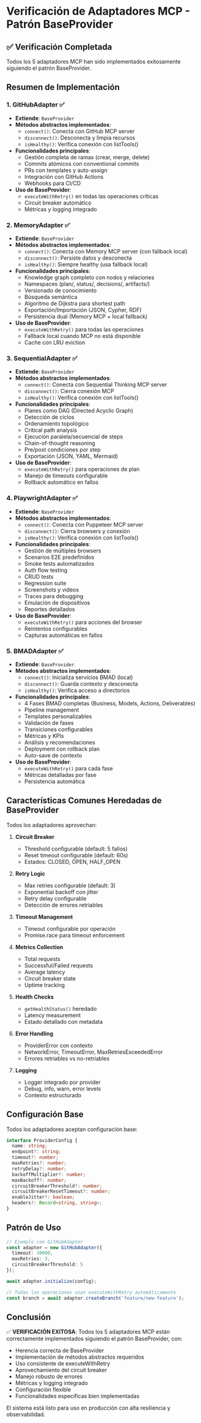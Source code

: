 # Verificación de Adaptadores MCP - Patrón BaseProvider

## ✅ Verificación Completada

Todos los 5 adaptadores MCP han sido implementados exitosamente siguiendo el patrón BaseProvider.

## Resumen de Implementación

### 1. **GitHubAdapter** ✅
- **Extiende**: `BaseProvider`
- **Métodos abstractos implementados**:
  - `connect()`: Conecta con GitHub MCP server
  - `disconnect()`: Desconecta y limpia recursos
  - `isHealthy()`: Verifica conexión con listTools()
- **Funcionalidades principales**:
  - Gestión completa de ramas (crear, merge, delete)
  - Commits atómicos con conventional commits
  - PRs con templates y auto-assign
  - Integración con GitHub Actions
  - Webhooks para CI/CD
- **Uso de BaseProvider**:
  - `executeWithRetry()` en todas las operaciones críticas
  - Circuit breaker automático
  - Métricas y logging integrado

### 2. **MemoryAdapter** ✅
- **Extiende**: `BaseProvider`
- **Métodos abstractos implementados**:
  - `connect()`: Conecta con Memory MCP server (con fallback local)
  - `disconnect()`: Persiste datos y desconecta
  - `isHealthy()`: Siempre healthy (usa fallback local)
- **Funcionalidades principales**:
  - Knowledge graph completo con nodos y relaciones
  - Namespaces (plan/, status/, decisions/, artifacts/)
  - Versionado de conocimiento
  - Búsqueda semántica
  - Algoritmo de Dijkstra para shortest path
  - Exportación/Importación (JSON, Cypher, RDF)
  - Persistencia dual (Memory MCP + local fallback)
- **Uso de BaseProvider**:
  - `executeWithRetry()` para todas las operaciones
  - Fallback local cuando MCP no está disponible
  - Cache con LRU eviction

### 3. **SequentialAdapter** ✅
- **Extiende**: `BaseProvider`
- **Métodos abstractos implementados**:
  - `connect()`: Conecta con Sequential Thinking MCP server
  - `disconnect()`: Cierra conexión MCP
  - `isHealthy()`: Verifica conexión con listTools()
- **Funcionalidades principales**:
  - Planes como DAG (Directed Acyclic Graph)
  - Detección de ciclos
  - Ordenamiento topológico
  - Critical path analysis
  - Ejecución paralela/secuencial de steps
  - Chain-of-thought reasoning
  - Pre/post condiciones por step
  - Exportación (JSON, YAML, Mermaid)
- **Uso de BaseProvider**:
  - `executeWithRetry()` para operaciones de plan
  - Manejo de timeouts configurable
  - Rollback automático en fallos

### 4. **PlaywrightAdapter** ✅
- **Extiende**: `BaseProvider`
- **Métodos abstractos implementados**:
  - `connect()`: Conecta con Puppeteer MCP server
  - `disconnect()`: Cierra browsers y conexión
  - `isHealthy()`: Verifica conexión con listTools()
- **Funcionalidades principales**:
  - Gestión de múltiples browsers
  - Scenarios E2E predefinidos
  - Smoke tests automatizados
  - Auth flow testing
  - CRUD tests
  - Regression suite
  - Screenshots y videos
  - Traces para debugging
  - Emulación de dispositivos
  - Reportes detallados
- **Uso de BaseProvider**:
  - `executeWithRetry()` para acciones del browser
  - Reintentos configurables
  - Capturas automáticas en fallos

### 5. **BMADAdapter** ✅
- **Extiende**: `BaseProvider`
- **Métodos abstractos implementados**:
  - `connect()`: Inicializa servicios BMAD (local)
  - `disconnect()`: Guarda contexto y desconecta
  - `isHealthy()`: Verifica acceso a directorios
- **Funcionalidades principales**:
  - 4 Fases BMAD completas (Business, Models, Actions, Deliverables)
  - Pipeline management
  - Templates personalizables
  - Validación de fases
  - Transiciones configurables
  - Métricas y KPIs
  - Análisis y recomendaciones
  - Deployment con rollback plan
  - Auto-save de contexto
- **Uso de BaseProvider**:
  - `executeWithRetry()` para cada fase
  - Métricas detalladas por fase
  - Persistencia automática

## Características Comunes Heredadas de BaseProvider

Todos los adaptadores aprovechan:

1. **Circuit Breaker**
   - Threshold configurable (default: 5 fallos)
   - Reset timeout configurable (default: 60s)
   - Estados: CLOSED, OPEN, HALF_OPEN

2. **Retry Logic**
   - Max retries configurable (default: 3)
   - Exponential backoff con jitter
   - Retry delay configurable
   - Detección de errores retriables

3. **Timeout Management**
   - Timeout configurable por operación
   - Promise.race para timeout enforcement

4. **Metrics Collection**
   - Total requests
   - Successful/Failed requests
   - Average latency
   - Circuit breaker state
   - Uptime tracking

5. **Health Checks**
   - `getHealthStatus()` heredado
   - Latency measurement
   - Estado detallado con metadata

6. **Error Handling**
   - ProviderError con contexto
   - NetworkError, TimeoutError, MaxRetriesExceededError
   - Errores retriables vs no-retriables

7. **Logging**
   - Logger integrado por provider
   - Debug, info, warn, error levels
   - Contexto estructurado

## Configuración Base

Todos los adaptadores aceptan configuración base:

```typescript
interface ProviderConfig {
  name: string;
  endpoint?: string;
  timeout?: number;
  maxRetries?: number;
  retryDelay?: number;
  backoffMultiplier?: number;
  maxBackoff?: number;
  circuitBreakerThreshold?: number;
  circuitBreakerResetTimeout?: number;
  enableJitter?: boolean;
  headers?: Record<string, string>;
}
```

## Patrón de Uso

```typescript
// Ejemplo con GitHubAdapter
const adapter = new GitHubAdapter({
  timeout: 30000,
  maxRetries: 3,
  circuitBreakerThreshold: 5
});

await adapter.initialize(config);

// Todas las operaciones usan executeWithRetry automáticamente
const branch = await adapter.createBranch('feature/new-feature');
```

## Conclusión

✅ **VERIFICACIÓN EXITOSA**: Todos los 5 adaptadores MCP están correctamente implementados siguiendo el patrón BaseProvider, con:

- Herencia correcta de BaseProvider
- Implementación de métodos abstractos requeridos
- Uso consistente de executeWithRetry
- Aprovechamiento del circuit breaker
- Manejo robusto de errores
- Métricas y logging integrado
- Configuración flexible
- Funcionalidades específicas bien implementadas

El sistema está listo para uso en producción con alta resiliencia y observabilidad.